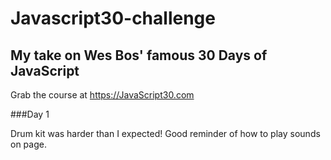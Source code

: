 # Javascript30-challenge

## My take on Wes Bos' famous 30 Days of JavaScript 
Grab the course at https://JavaScript30.com

###Day 1

Drum kit was harder than I expected! Good reminder of how to play sounds on page.
